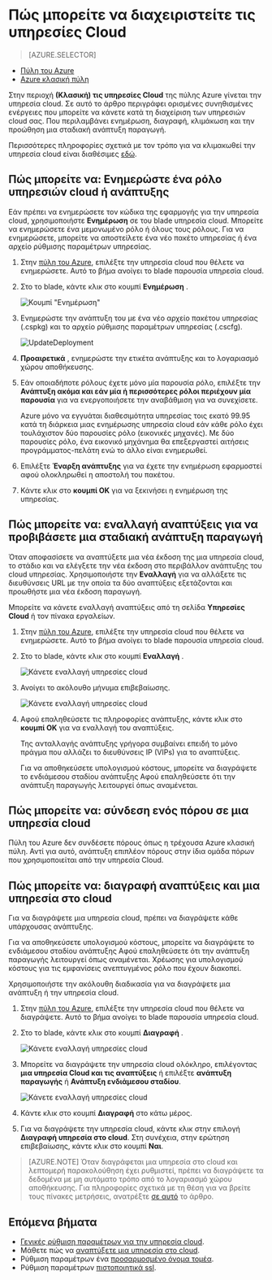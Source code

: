 <properties 
    pageTitle="Κοινές εργασίες διαχείρισης υπηρεσία cloud | Microsoft Azure" 
    description="Μάθετε πώς μπορείτε να διαχειριστείτε τις υπηρεσίες cloud στην πύλη του Azure. Αυτά τα παραδείγματα χρησιμοποιούν την πύλη του Azure." 
    services="cloud-services" 
    documentationCenter="" 
    authors="Thraka" 
    manager="timlt" 
    editor=""/>

<tags 
    ms.service="cloud-services" 
    ms.workload="tbd" 
    ms.tgt_pltfrm="na" 
    ms.devlang="na" 
    ms.topic="article" 
    ms.date="08/02/2016"
    ms.author="adegeo"/>


# <a name="how-to-manage-cloud-services"></a>Πώς μπορείτε να διαχειριστείτε τις υπηρεσίες Cloud

> [AZURE.SELECTOR]
- [Πύλη του Azure](cloud-services-how-to-manage-portal.md)
- [Azure κλασική πύλη](cloud-services-how-to-manage.md)

Στην περιοχή **(Κλασική) τις υπηρεσίες Cloud** της πύλης Azure γίνεται την υπηρεσία cloud. Σε αυτό το άρθρο περιγράφει ορισμένες συνηθισμένες ενέργειες που μπορείτε να κάνετε κατά τη διαχείριση των υπηρεσιών cloud σας. Που περιλαμβάνει ενημέρωση, διαγραφή, κλιμάκωση και την προώθηση μια σταδιακή ανάπτυξη παραγωγή.

Περισσότερες πληροφορίες σχετικά με τον τρόπο για να κλιμακωθεί την υπηρεσία cloud είναι διαθέσιμες [εδώ](cloud-services-how-to-scale-portal.md).

## <a name="how-to-update-a-cloud-service-role-or-deployment"></a>Πώς μπορείτε να: Ενημερώστε ένα ρόλο υπηρεσιών cloud ή ανάπτυξης

Εάν πρέπει να ενημερώσετε τον κώδικα της εφαρμογής για την υπηρεσία cloud, χρησιμοποιήστε **Ενημέρωση** σε του blade υπηρεσία cloud. Μπορείτε να ενημερώσετε ένα μεμονωμένο ρόλο ή όλους τους ρόλους. Για να ενημερώσετε, μπορείτε να αποστείλετε ένα νέο πακέτο υπηρεσίας ή ένα αρχείο ρύθμισης παραμέτρων υπηρεσίας.

1. Στην [πύλη του Azure][], επιλέξτε την υπηρεσία cloud που θέλετε να ενημερώσετε. Αυτό το βήμα ανοίγει το blade παρουσία υπηρεσία cloud.

2. Στο το blade, κάντε κλικ στο κουμπί **Ενημέρωση** .

    ![Κουμπί "Ενημέρωση"](./media/cloud-services-how-to-manage-portal/update-button.png)

3. Ενημερώστε την ανάπτυξη του με ένα νέο αρχείο πακέτου υπηρεσίας (.cspkg) και το αρχείο ρύθμισης παραμέτρων υπηρεσίας (.cscfg).

    ![UpdateDeployment](./media/cloud-services-how-to-manage-portal/update-blade.png)

4. **Προαιρετικά** , ενημερώστε την ετικέτα ανάπτυξης και το λογαριασμό χώρου αποθήκευσης. 

5. Εάν οποιαδήποτε ρόλους έχετε μόνο μία παρουσία ρόλο, επιλέξτε την **Ανάπτυξη ακόμα και εάν μία ή περισσότερες ρόλοι περιέχουν μία παρουσία** για να ενεργοποιήσετε την αναβάθμιση για να συνεχίσετε. 

    Azure μόνο να εγγυάται διαθεσιμότητα υπηρεσίας τοις εκατό 99.95 κατά τη διάρκεια μιας ενημέρωσης υπηρεσία cloud εάν κάθε ρόλο έχει τουλάχιστον δύο παρουσίες ρόλο (εικονικές μηχανές). Με δύο παρουσίες ρόλο, ένα εικονικό μηχάνημα θα επεξεργαστεί αιτήσεις προγράμματος-πελάτη ενώ το άλλο είναι ενημερωθεί.

6. Επιλέξτε **Έναρξη ανάπτυξης** για να έχετε την ενημέρωση εφαρμοστεί αφού ολοκληρωθεί η αποστολή του πακέτου.

7. Κάντε κλικ στο **κουμπί OK** για να ξεκινήσει η ενημέρωση της υπηρεσίας.



## <a name="how-to-swap-deployments-to-promote-a-staged-deployment-to-production"></a>Πώς μπορείτε να: εναλλαγή αναπτύξεις για να προβιβάσετε μια σταδιακή ανάπτυξη παραγωγή

Όταν αποφασίσετε να αναπτύξετε μια νέα έκδοση της μια υπηρεσία cloud, το στάδιο και να ελέγξετε την νέα έκδοση στο περιβάλλον ανάπτυξης του cloud υπηρεσίας. Χρησιμοποιήστε την **Εναλλαγή** για να αλλάξετε τις διευθύνσεις URL με την οποία τα δύο αναπτύξεις εξετάζονται και προωθήστε μια νέα έκδοση παραγωγή. 

Μπορείτε να κάνετε εναλλαγή αναπτύξεις από τη σελίδα **Υπηρεσίες Cloud** ή τον πίνακα εργαλείων.

1. Στην [πύλη του Azure][], επιλέξτε την υπηρεσία cloud που θέλετε να ενημερώσετε. Αυτό το βήμα ανοίγει το blade παρουσία υπηρεσία cloud.

2. Στο το blade, κάντε κλικ στο κουμπί **Εναλλαγή** .

    ![Κάνετε εναλλαγή υπηρεσίες cloud](./media/cloud-services-how-to-manage-portal/swap-button.png)

3. Ανοίγει το ακόλουθο μήνυμα επιβεβαίωσης.

    ![Κάνετε εναλλαγή υπηρεσίες cloud](./media/cloud-services-how-to-manage-portal/swap-prompt.png)

4. Αφού επαληθεύσετε τις πληροφορίες ανάπτυξης, κάντε κλικ στο **κουμπί OK** για να εναλλαγή του αναπτύξεις.

    Της ανταλλαγής ανάπτυξης γρήγορα συμβαίνει επειδή το μόνο πράγμα που αλλάζει το διευθύνσεις IP (VIPs) για το αναπτύξεις.

    Για να αποθηκεύσετε υπολογισμού κόστους, μπορείτε να διαγράψετε το ενδιάμεσου σταδίου ανάπτυξης Αφού επαληθεύσετε ότι την ανάπτυξη παραγωγής λειτουργεί όπως αναμένεται.

## <a name="how-to-link-a-resource-to-a-cloud-service"></a>Πώς μπορείτε να: σύνδεση ενός πόρου σε μια υπηρεσία cloud

Πύλη του Azure δεν συνδέσετε πόρους όπως η τρέχουσα Azure κλασική πύλη. Αντί για αυτό, ανάπτυξη επιπλέον πόρους στην ίδια ομάδα πόρων που χρησιμοποιείται από την υπηρεσία Cloud.

## <a name="how-to-delete-deployments-and-a-cloud-service"></a>Πώς μπορείτε να: διαγραφή αναπτύξεις και μια υπηρεσία στο cloud

Για να διαγράψετε μια υπηρεσία cloud, πρέπει να διαγράψετε κάθε υπάρχουσας ανάπτυξης.

Για να αποθηκεύσετε υπολογισμού κόστους, μπορείτε να διαγράψετε το ενδιάμεσου σταδίου ανάπτυξης Αφού επαληθεύσετε ότι την ανάπτυξη παραγωγής λειτουργεί όπως αναμένεται. Χρέωσης για υπολογισμού κόστους για τις εμφανίσεις ανεπτυγμένος ρόλο που έχουν διακοπεί.

Χρησιμοποιήστε την ακόλουθη διαδικασία για να διαγράψετε μια ανάπτυξη ή την υπηρεσία cloud. 

1. Στην [πύλη του Azure][], επιλέξτε την υπηρεσία cloud που θέλετε να διαγράψετε. Αυτό το βήμα ανοίγει το blade παρουσία υπηρεσία cloud.

2. Στο το blade, κάντε κλικ στο κουμπί **Διαγραφή** .

    ![Κάνετε εναλλαγή υπηρεσίες cloud](./media/cloud-services-how-to-manage-portal/delete-button.png)

3. Μπορείτε να διαγράψετε την υπηρεσία cloud ολόκληρο, επιλέγοντας **μια υπηρεσία Cloud και τις αναπτύξεις** ή επιλέξτε **ανάπτυξη παραγωγής** ή **Ανάπτυξη ενδιάμεσου σταδίου**.

    ![Κάνετε εναλλαγή υπηρεσίες cloud](./media/cloud-services-how-to-manage-portal/delete-blade.png) 

4. Κάντε κλικ στο κουμπί **Διαγραφή** στο κάτω μέρος.

5. Για να διαγράψετε την υπηρεσία cloud, κάντε κλικ στην επιλογή **Διαγραφή υπηρεσία στο cloud**. Στη συνέχεια, στην ερώτηση επιβεβαίωσης, κάντε κλικ στο κουμπί **Ναι**.

> [AZURE.NOTE]
> Όταν διαγράφεται μια υπηρεσία στο cloud και λεπτομερή παρακολούθηση έχει ρυθμιστεί, πρέπει να διαγράψετε τα δεδομένα με μη αυτόματο τρόπο από το λογαριασμό χώρου αποθήκευσης. Για πληροφορίες σχετικά με τη θέση για να βρείτε τους πίνακες μετρήσεις, ανατρέξτε [σε αυτό](cloud-services-how-to-monitor.md) το άρθρο.

[Πύλη του Azure]: https://portal.azure.com

## <a name="next-steps"></a>Επόμενα βήματα

* [Γενικές ρύθμιση παραμέτρων για την υπηρεσία cloud](cloud-services-how-to-configure-portal.md).
* Μάθετε πώς να [αναπτύξετε μια υπηρεσία στο cloud](cloud-services-how-to-create-deploy-portal.md).
* Ρύθμιση παραμέτρων ένα [προσαρμοσμένο όνομα τομέα](cloud-services-custom-domain-name-portal.md).
* Ρύθμιση παραμέτρων [πιστοποιητικά ssl](cloud-services-configure-ssl-certificate-portal.md).